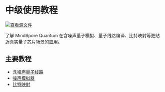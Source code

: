 # 中级使用教程

[![查看源文件](https://mindspore-website.obs.cn-north-4.myhuaweicloud.com/website-images/master/resource/_static/logo_source.svg)](https://gitee.com/mindspore/docs/blob/master/docs/mindquantum/docs/source_zh_cn/middle_level/middle_level.md)

了解 MindSpore Quantum 在含噪声量子模拟、量子线路编译、比特映射等更贴近真实量子芯片场景的应用。

## 主要教程

<ul>
  <li><a href="noise.html">含噪声量子线路</a></li>
  <li><a href="noise_simulator.html">噪声模拟器</a></li>
  <li><a href="qubit_mapping.html">比特映射</a></li>
</ul>
